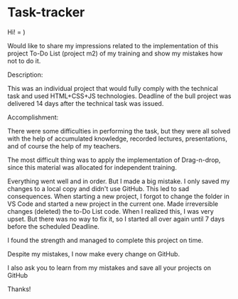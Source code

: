 # Task-tracker
Hi! = ) 

Would like to share my impressions related to the implementation of this project To-Do List (project m2) of my training and show my mistakes how not to do it.

Description:

This was an individual project that would fully comply with the technical task and used HTML+CSS+JS technologies. Deadline of the bull project was delivered 14 days after the technical task was issued.

Accomplishment:

There were some difficulties in performing the task, but they were all solved with the help of accumulated knowledge, recorded lectures, presentations, and of course the help of my teachers.

The most difficult thing was to apply the implementation of Drag-n-drop, since this material was allocated for independent training.

Everything went well and in order. But I made a big mistake. I only saved my changes to a local copy and didn't use GitHub. This led to sad consequences. When starting a new project, I forgot to change the folder in VS Code and started a new project in the current one. Made irreversible changes (deleted) the to-Do List code. When I realized this, I was very upset. But there was no way to fix it, so I started all over again until 7 days before the scheduled Deadline.

I found the strength and managed to complete this project on time.

Despite my mistakes, I now make every change on GitHub.

I also ask you to learn from my mistakes and save all your projects on GitHub

Thanks!

